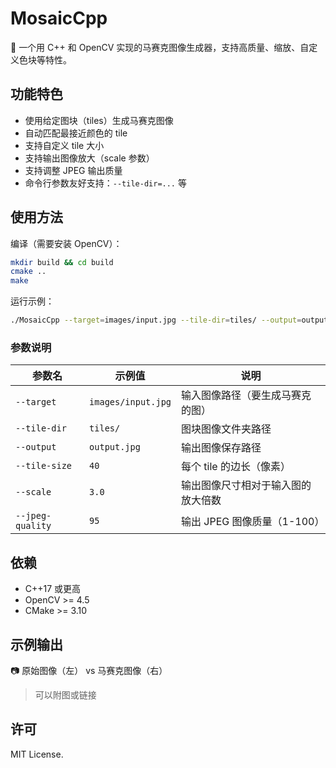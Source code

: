 # MosaicCpp

🎨 一个用 C++ 和 OpenCV 实现的马赛克图像生成器，支持高质量、缩放、自定义色块等特性。

## 功能特色

- 使用给定图块（tiles）生成马赛克图像
- 自动匹配最接近颜色的 tile
- 支持自定义 tile 大小
- 支持输出图像放大（scale 参数）
- 支持调整 JPEG 输出质量
- 命令行参数友好支持：`--tile-dir=...` 等

## 使用方法

编译（需要安装 OpenCV）：

```bash
mkdir build && cd build
cmake ..
make
```

运行示例：

```bash
./MosaicCpp --target=images/input.jpg --tile-dir=tiles/ --output=output.jpg --tile-size=40 --scale=4.0 --jpeg-quality=95
```

### 参数说明
| 参数名         | 示例值                   | 说明                                   |
|----------------|--------------------------|----------------------------------------|
| `--target`     | `images/input.jpg`       | 输入图像路径（要生成马赛克的图）      |
| `--tile-dir`   | `tiles/`                 | 图块图像文件夹路径                     |
| `--output`     | `output.jpg`             | 输出图像保存路径                       |
| `--tile-size`  | `40`                     | 每个 tile 的边长（像素）              |
| `--scale`      | `3.0`                    | 输出图像尺寸相对于输入图的放大倍数    |
| `--jpeg-quality` | `95`                   | 输出 JPEG 图像质量（1-100）           |

## 依赖

- C++17 或更高
- OpenCV >= 4.5
- CMake >= 3.10

## 示例输出

📷 原始图像（左） vs 马赛克图像（右）

> 可以附图或链接

## 许可

MIT License.
